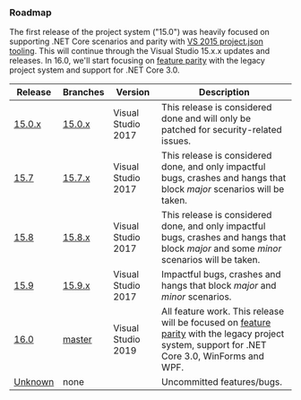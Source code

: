 ### Roadmap

The first release of the project system ("15.0") was heavily focused on supporting .NET Core scenarios and parity with [VS 2015 project.json tooling](https://github.com/dotnet/roslyn-project-system/issues?utf8=%E2%9C%93&q=label%3AParity-XProj%20). This will continue through the Visual Studio 15.x.x updates and releases. In 16.0, we'll start focusing on [feature parity](https://github.com/dotnet/roslyn-project-system/labels/Parity-Legacy) with the legacy project system and support for .NET Core 3.0.

|Release|Branches|Version|Description|
|-------|--------|--------|--------|
|[15.0.x](https://github.com/dotnet/roslyn-project-system/milestone/4)|[15.0.x](https://github.com/dotnet/roslyn-project-system/tree/dev15.0.x)|Visual Studio 2017|This release is considered done and will only be patched for security-related issues.
|[15.7](https://github.com/dotnet/project-system/milestone/18)|[15.7.x](https://github.com/dotnet/roslyn-project-system/tree/dev15.7.x)|Visual Studio 2017|This release is considered done, and only impactful bugs, crashes and hangs that block _major_ scenarios will be taken.
|[15.8](https://github.com/dotnet/project-system/milestone/20)|[15.8.x](https://github.com/dotnet/roslyn-project-system/tree/dev15.8.x)|Visual Studio 2017|This release is considered done, and only impactful bugs, crashes and hangs that block _major_ and some _minor_ scenarios will be taken.
|[15.9](https://github.com/dotnet/project-system/milestone/21)|[15.9.x](https://github.com/dotnet/roslyn-project-system/tree/dev15.9.x)|Visual Studio 2017|Impactful bugs, crashes and hangs that block _major_ and _minor_ scenarios.
|[16.0](https://github.com/dotnet/roslyn-project-system/milestone/12)|[master](https://github.com/dotnet/roslyn-project-system/tree/master)|Visual Studio 2019|All feature work. This release will be focused on [feature parity](https://github.com/dotnet/project-system/issues?q=is%3Aopen+is%3Aissue+label%3AParity-Legacy) with the legacy project system, support for .NET Core 3.0, WinForms and WPF.
|[Unknown](https://github.com/dotnet/roslyn-project-system/milestone/5)|none| |Uncommitted features/bugs.
